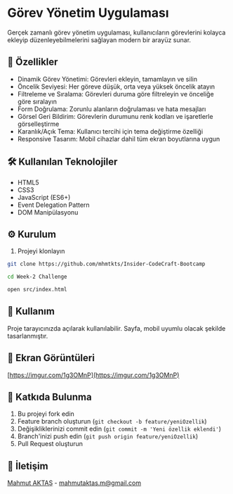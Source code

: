 # Görev Yönetim Uygulaması

Gerçek zamanlı görev yönetim uygulaması, kullanıcıların görevlerini kolayca ekleyip düzenleyebilmelerini sağlayan modern bir arayüz sunar.


## 🚀 Özellikler

- Dinamik Görev Yönetimi: Görevleri ekleyin, tamamlayın ve silin
- Öncelik Seviyesi: Her göreve düşük, orta veya yüksek öncelik atayın
- Filtreleme ve Sıralama: Görevleri duruma göre filtreleyin ve önceliğe göre sıralayın
- Form Doğrulama: Zorunlu alanların doğrulaması ve hata mesajları
- Görsel Geri Bildirim: Görevlerin durumunu renk kodları ve işaretlerle görselleştirme
- Karanlık/Açık Tema: Kullanıcı tercihi için tema değiştirme özelliği
- Responsive Tasarım: Mobil cihazlar dahil tüm ekran boyutlarına uygun


## 🛠️ Kullanılan Teknolojiler

- HTML5
- CSS3
- JavaScript (ES6+)
- Event Delegation Pattern
- DOM Manipülasyonu

## ⚙️ Kurulum

1. Projeyi klonlayın

```bash
git clone https://github.com/mhmtkts/Insider-CodeCraft-Bootcamp
```

```bash
cd Week-2 Challenge
```

```bash
open src/index.html
```

## 🎯 Kullanım

Proje tarayıcınızda açılarak kullanılabilir. Sayfa, mobil uyumlu olacak şekilde tasarlanmıştır.

## 📸 Ekran Görüntüleri

[https://imgur.com/1g3OMnP](https://imgur.com/1g3OMnP)

## 🤝 Katkıda Bulunma

1. Bu projeyi fork edin
2. Feature branch oluşturun (`git checkout -b feature/yeniOzellik`)
3. Değişikliklerinizi commit edin (`git commit -m 'Yeni özellik eklendi'`)
4. Branch'inizi push edin (`git push origin feature/yeniOzellik`)
5. Pull Request oluşturun

## 📧 İletişim

[Mahmut AKTAŞ](https://github.com/mhmtkts) - [mahmutaktas.m@gmail.com](mailto:mahmutaktas.m@gmail.com)